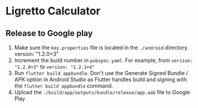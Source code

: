 # Ligretto Calculator

## Release to Google play

1. Make sure the `key.properties` file is located in the `./android` directory.
version: "1.2.0+3"
2. Increment the build number in `pubspec.yaml`. For example, from `version: "1.2.0+3"` to `version: "1.2.1+4"`
2. Run `flutter build appbundle`. Don't use the Generate Signed Bundle / APK option in Android Studio as Flutter handles build and signing with the `flutter build appbundle` command.
3. Upload the `./build/app/outputs/bundle/release/app.aab` file to Google Play
